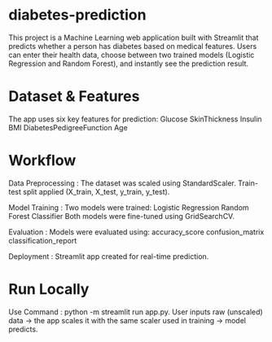 # diabetes-prediction

This project is a Machine Learning web application built with Streamlit that predicts whether a person has diabetes based on medical features.
Users can enter their health data, choose between two trained models (Logistic Regression and Random Forest), and instantly see the prediction result.

# Dataset & Features

The app uses six key features for prediction:
Glucose
SkinThickness
Insulin
BMI
DiabetesPedigreeFunction
Age

# Workflow

Data Preprocessing : 
The dataset was scaled using StandardScaler.
Train-test split applied (X_train, X_test, y_train, y_test).

Model Training :
  Two models were trained:
    Logistic Regression
    Random Forest Classifier
Both models were fine-tuned using GridSearchCV.

Evaluation :
Models were evaluated using:
accuracy_score
confusion_matrix
classification_report

Deployment :
Streamlit app created for real-time prediction.

# Run Locally

Use Command : python -m streamlit run app.py.
User inputs raw (unscaled) data → the app scales it with the same scaler used in training → model predicts.
